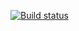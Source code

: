 [![Build status](https://ci.appveyor.com/api/projects/status/r6boul5uukxqnvpt?svg=true)](https://ci.appveyor.com/project/maxnovnn/postmanecho)